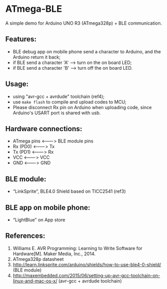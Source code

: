 # ATmega-BLE
A simple demo for Arduino UNO R3 (ATmega328p) + BLE communication.

## Features:
- BLE debug app on mobile phone send a character to Arduino, and the Arduino return it back;
- if BLE send a character 'A' --> turn on the on board LED;
- if BLE send a character 'B' --> turn off the on board LED.

## Usage:
- using "avr-gcc + avrdude" toolchain (ref4);
- use `make flash` to compile and upload codes to MCU;
- Please disconnect Rx pin on Arduino when uploading code, since Arduino's USART port is shared with usb.

## Hardware connections:
- ATmega pins <--->   BLE module pins
- Rx (PD0)    <--->   Tx
- Tx (PD1)    <--->   Rx
- VCC         <--->   VCC
- GND         <--->   GND


## BLE module:
- “LinkSprite”, BLE4.0 Shield based on TICC2541 (ref3)


## BLE app on mobile phone:
- “LightBlue” on App store


## References:
1. Williams E. AVR Programming: Learning to Write Software for Hardware[M]. Maker Media, Inc., 2014.
2. ATmega328p datasheet
3. http://learn.linksprite.com/arduino/shields/how-to-use-ble4-0-shield/ (BLE module)
4. http://maxembedded.com/2015/06/setting-up-avr-gcc-toolchain-on-linux-and-mac-os-x/ (avr-gcc + avrdude toolchain)
